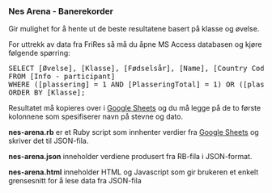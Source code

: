 ### Nes Arena - Banerekorder

Gir mulighet for å hente ut de beste resultatene basert på klasse og øvelse.

For uttrekk av data fra FriRes så må du åpne MS Access databasen og kjøre følgende spørring:
<pre>
SELECT [Øvelse], [Klasse], [Fødselsår], [Name], [Country Code], [Result]
FROM [Info - participant]
WHERE ([plassering] = 1 AND [PlasseringTotal] = 1) OR ([plassering] = 1 AND [PlasseringTotal] IS NULL)
ORDER BY [Klasse];
</pre>
Resultatet må kopieres over i [Google Sheets](https://docs.google.com/spreadsheets/d/1zA44L7hW48u4mY8RAxR3xK11XJn6eSExLoXHG6mN4gc/edit?usp=sharing) og du må legge på de to første kolonnene som spesifiserer navn på stevne og dato.

**nes-arena.rb** er et Ruby script som innhenter verdier fra [Google Sheets](https://docs.google.com/spreadsheets/d/1zA44L7hW48u4mY8RAxR3xK11XJn6eSExLoXHG6mN4gc/edit?usp=sharing) og skriver det til JSON-fila.

**nes-arena.json** inneholder verdiene produsert fra RB-fila i JSON-format.

**nes-arena.html** inneholder HTML og Javascript som gir brukeren et enkelt grensesnitt for å lese data fra JSON-fila
